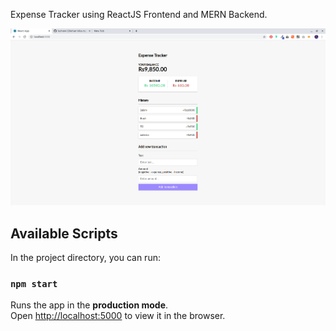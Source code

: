 Expense Tracker using ReactJS Frontend and MERN Backend.

![COVID-19 Tracker](Screenshots/Screenshot.png)

## Available Scripts

In the project directory, you can run:

### `npm start`

Runs the app in the **production mode**.<br />
Open [http://localhost:5000](http://localhost:5000) to view it in the browser.



